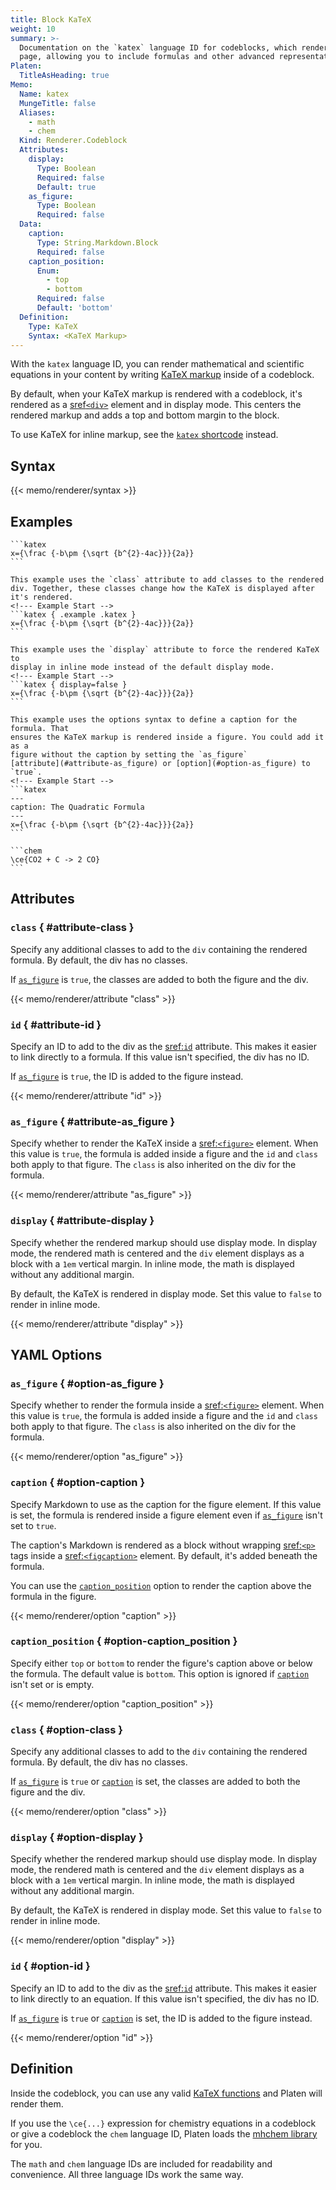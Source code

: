```yaml
---
title: Block KaTeX
weight: 10
summary: >-
  Documentation on the `katex` language ID for codeblocks, which renders math markup on a content
  page, allowing you to include formulas and other advanced representations.
Platen:
  TitleAsHeading: true
Memo:
  Name: katex
  MungeTitle: false
  Aliases:
    - math
    - chem
  Kind: Renderer.Codeblock
  Attributes:
    display:
      Type: Boolean
      Required: false
      Default: true
    as_figure:
      Type: Boolean
      Required: false
  Data:
    caption:
      Type: String.Markdown.Block
      Required: false
    caption_position:
      Enum:
        - top
        - bottom
      Required: false
      Default: 'bottom'
  Definition:
    Type: KaTeX
    Syntax: <KaTeX Markup>
---
```


With the `katex` language ID, you can render mathematical and scientific equations in your content
by writing [KaTeX markup][01] inside of a codeblock.

By default, when your KaTeX markup is rendered with a codeblock, it's rendered as a
[sref`<div>`][s01] element and in display mode. This centers the rendered markup and adds a top and
bottom margin to the block.

To use KaTeX for inline markup, see the [`katex` shortcode][02] instead.

## Syntax

{{< memo/renderer/syntax >}}

## Examples

``````memo-example-renderer { title="Quadratic Formula" }
```katex
x={\frac {-b\pm {\sqrt {b^{2}-4ac}}}{2a}}
```
``````

``````memo-example-renderer { title="With Classes" }
This example uses the `class` attribute to add classes to the rendered
div. Together, these classes change how the KaTeX is displayed after
it's rendered.
<!--- Example Start -->
```katex { .example .katex }
x={\frac {-b\pm {\sqrt {b^{2}-4ac}}}{2a}}
```
``````

``````memo-example-renderer { title="Inline Mode" }
This example uses the `display` attribute to force the rendered KaTeX to
display in inline mode instead of the default display mode.
<!--- Example Start -->
```katex { display=false }
x={\frac {-b\pm {\sqrt {b^{2}-4ac}}}{2a}}
```
``````

``````memo-example-renderer { title="As Figure with Caption" }
This example uses the options syntax to define a caption for the formula. That
ensures the KaTeX markup is rendered inside a figure. You could add it as a
figure without the caption by setting the `as_figure`
[attribute](#attribute-as_figure) or [option](#option-as_figure) to `true`.
<!--- Example Start -->
```katex
---
caption: The Quadratic Formula
---
x={\frac {-b\pm {\sqrt {b^{2}-4ac}}}{2a}}
```
``````

``````memo-example-renderer { title="Chemistry" }
```chem
\ce{CO2 + C -> 2 CO}
```
``````

## Attributes

### `class` { #attribute-class }

Specify any additional classes to add to the `div` containing the rendered formula. By default, the
div has no classes.

If [`as_figure`](#attribute-as_figure) is `true`, the classes are added to both the figure and the
div.

{{< memo/renderer/attribute "class" >}}

### `id` { #attribute-id }

Specify an ID to add to the div as the [sref:`id`][s02] attribute. This makes it easier to link
directly to a formula. If this value isn't specified, the div has no ID.

If [`as_figure`](#attribute-as_figure) is `true`, the ID is added to the figure instead.

{{< memo/renderer/attribute "id" >}}

### `as_figure` { #attribute-as_figure }

Specify whether to render the KaTeX inside a [sref:`<figure>`][s03] element. When this value is
`true`, the formula is added inside a figure and the `id` and `class` both apply to that
figure. The `class` is also inherited on the div for the formula.

{{< memo/renderer/attribute "as_figure" >}}

### `display` { #attribute-display }

Specify whether the rendered markup should use display mode. In display mode, the rendered math is
centered and the `div` element displays as a block with a `1em` vertical margin. In inline mode,
the math is displayed without any additional margin.

By default, the KaTeX is rendered in display mode. Set this value to `false` to render in inline
mode.

{{< memo/renderer/attribute "display" >}}

## YAML Options

### `as_figure` { #option-as_figure }

Specify whether to render the formula inside a [sref:`<figure>`][s03] element. When this
value is `true`, the formula is added inside a figure and the `id` and `class` both apply to
that figure. The `class` is also inherited on the div for the formula.

{{< memo/renderer/option "as_figure" >}}

### `caption` { #option-caption }

Specify Markdown to use as the caption for the figure element. If this value is set, the formula is
rendered inside a figure element even if [`as_figure`](#option-as_figure) isn't set to `true`.

The caption's Markdown is rendered as a block without wrapping [sref:`<p>`][s04] tags inside a
[sref:`<figcaption>`][s05] element. By default, it's added beneath the formula.

You can use the [`caption_position`](#option-caption_position) option to render the caption above
the formula in the figure.

{{< memo/renderer/option "caption" >}}

### `caption_position` { #option-caption_position }

Specify either `top` or `bottom` to render the figure's caption above or below the formula. The
default value is `bottom`. This option is ignored if [`caption`](#option-caption) isn't set or is
empty.

{{< memo/renderer/option "caption_position" >}}

### `class` { #option-class }

Specify any additional classes to add to the `div` containing the rendered formula. By default, the
div has no classes.

If [`as_figure`](#option-as_figure) is `true` or [`caption`](#option-caption) is set, the classes are
added to both the figure and the div.

{{< memo/renderer/option "class" >}}

### `display` { #option-display }

Specify whether the rendered markup should use display mode. In display mode, the rendered math is
centered and the `div` element displays as a block with a `1em` vertical margin. In inline mode,
the math is displayed without any additional margin.

By default, the KaTeX is rendered in display mode. Set this value to `false` to render in inline
mode.

{{< memo/renderer/option "display" >}}

### `id` { #option-id }

Specify an ID to add to the div as the [sref:`id`][s02] attribute. This makes it easier to link
directly to an equation. If this value isn't specified, the div has no ID.

If [`as_figure`](#option-as_figure) is `true` or [`caption`](#option-caption) is set, the ID is added
to the figure instead.

{{< memo/renderer/option "id" >}}

## Definition

Inside the codeblock, you can use any valid [KaTeX functions][03] and Platen will render them.

If you use the `\ce{...}` expression for chemistry equations in a codeblock or give a
codeblock the `chem` language ID, Platen loads the [mhchem library][04] for you.

The `math` and `chem` language IDs are included for readability and convenience. All three language
IDs work the same way.

[01]: https://katex.org/
[02]: inline.md
[03]: https://katex.org/docs/supported.html
[04]: https://mhchem.github.io/MathJax-mhchem/
[s01]: mdn.html.element:div
[s02]: mdn.html.global_attribute:id
[s03]: mdn.html.element:figure
[s04]: mdn.html.element:p
[s05]: mdn.html.element:figcaption
